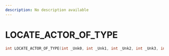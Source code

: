 ```yaml
---
description: No description available 
---
```


# LOCATE_ACTOR_OF_TYPE

```cpp
int LOCATE_ACTOR_OF_TYPE(int _Unk0, int _Unk1, int _Unk2, int _Unk3, int _Unk4, int _Unk5);
```